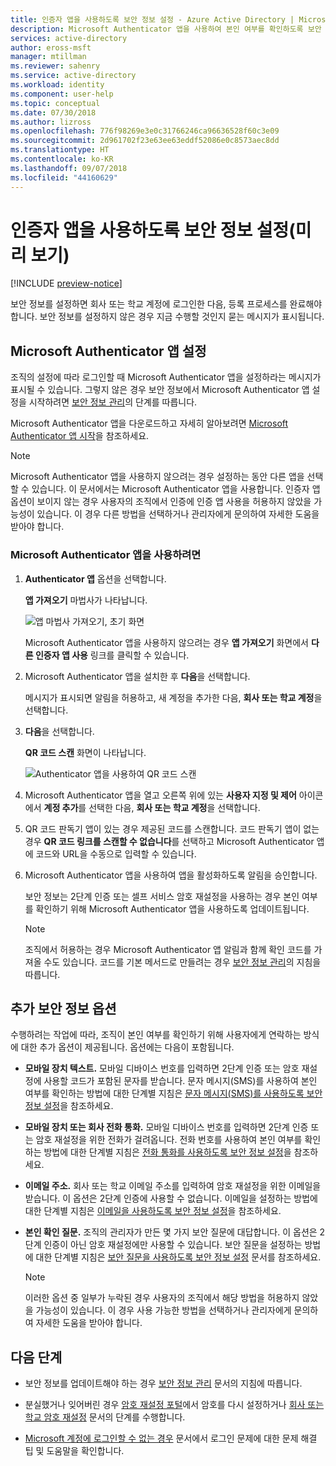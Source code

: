 ```yaml
---
title: 인증자 앱을 사용하도록 보안 정보 설정 - Azure Active Directory | Microsoft Docs
description: Microsoft Authenticator 앱을 사용하여 본인 여부를 확인하도록 보안 정보를 설정합니다.
services: active-directory
author: eross-msft
manager: mtillman
ms.reviewer: sahenry
ms.service: active-directory
ms.workload: identity
ms.component: user-help
ms.topic: conceptual
ms.date: 07/30/2018
ms.author: lizross
ms.openlocfilehash: 776f98269e3e0c31766246ca96636528f60c3e09
ms.sourcegitcommit: 2d961702f23e63ee63eddf52086e0c8573aec8dd
ms.translationtype: HT
ms.contentlocale: ko-KR
ms.lasthandoff: 09/07/2018
ms.locfileid: "44160629"
---
```

# <a name="set-up-security-info-to-use-an-authenticator-app-preview"></a>인증자 앱을 사용하도록 보안 정보 설정(미리 보기)

[!INCLUDE [preview-notice](../../../includes/active-directory-end-user-preview-notice-security-info.md)]

보안 정보를 설정하면 회사 또는 학교 계정에 로그인한 다음, 등록 프로세스를 완료해야 합니다. 보안 정보를 설정하지 않은 경우 지금 수행할 것인지 묻는 메시지가 표시됩니다.

## <a name="set-up-the-microsoft-authenticator-app"></a>Microsoft Authenticator 앱 설정

조직의 설정에 따라 로그인할 때 Microsoft Authenticator 앱을 설정하라는 메시지가 표시될 수 있습니다. 그렇지 않은 경우 보안 정보에서 Microsoft Authenticator 앱 설정을 시작하려면 [보안 정보 관리](security-info-manage-settings.md)의 단계를 따릅니다.

Microsoft Authenticator 앱을 다운로드하고 자세히 알아보려면 [Microsoft Authenticator 앱 시작](microsoft-authenticator-app-how-to.md)을 참조하세요.

>[!Note]
>Microsoft Authenticator 앱을 사용하지 않으려는 경우 설정하는 동안 다른 앱을 선택할 수 있습니다. 이 문서에서는 Microsoft Authenticator 앱을 사용합니다. 인증자 앱 옵션이 보이지 않는 경우 사용자의 조직에서 인증에 인증 앱 사용을 허용하지 않았을 가능성이 있습니다. 이 경우 다른 방법을 선택하거나 관리자에게 문의하여 자세한 도움을 받아야 합니다.

### <a name="to-use-the-microsoft-authenticator-app"></a>Microsoft Authenticator 앱을 사용하려면

1. **Authenticator 앱** 옵션을 선택합니다.

    **앱 가져오기** 마법사가 나타납니다.

    ![앱 마법사 가져오기, 초기 화면](media/security-info/security-info-auth-app-wizard.png)

    Microsoft Authenticator 앱을 사용하지 않으려는 경우 **앱 가져오기** 화면에서 **다른 인증자 앱 사용** 링크를 클릭할 수 있습니다.

2. Microsoft Authenticator 앱을 설치한 후 **다음**을 선택합니다.

    메시지가 표시되면 알림을 허용하고, 새 계정을 추가한 다음, **회사 또는 학교 계정**을 선택합니다.

3. **다음**을 선택합니다.

    **QR 코드 스캔** 화면이 나타납니다.

    ![Authenticator 앱을 사용하여 QR 코드 스캔](media/security-info/security-info-scan-qr.png)

4. Microsoft Authenticator 앱을 열고 오른쪽 위에 있는 **사용자 지정 및 제어** 아이콘에서 **계정 추가**를 선택한 다음, **회사 또는 학교 계정**을 선택합니다. 

5. QR 코드 판독기 앱이 있는 경우 제공된 코드를 스캔합니다. 코드 판독기 앱이 없는 경우 **QR 코드 링크를 스캔할 수 없습니다**를 선택하고 Microsoft Authenticator 앱에 코드와 URL을 수동으로 입력할 수 있습니다.

6. Microsoft Authenticator 앱을 사용하여 앱을 활성화하도록 알림을 승인합니다.

    보안 정보는 2단계 인증 또는 셀프 서비스 암호 재설정을 사용하는 경우 본인 여부를 확인하기 위해 Microsoft Authenticator 앱을 사용하도록 업데이트됩니다.

    >[!Note]
    >조직에서 허용하는 경우 Microsoft Authenticator 앱 알림과 함께 확인 코드를 가져올 수도 있습니다. 코드를 기본 메서드로 만들려는 경우 [보안 정보 관리](security-info-setup-auth-app.md)의 지침을 따릅니다.

## <a name="additional-security-info-options"></a>추가 보안 정보 옵션

수행하려는 작업에 따라, 조직이 본인 여부를 확인하기 위해 사용자에게 연락하는 방식에 대한 추가 옵션이 제공됩니다. 옵션에는 다음이 포함됩니다.

- **모바일 장치 텍스트.** 모바일 디바이스 번호를 입력하면 2단계 인증 또는 암호 재설정에 사용할 코드가 포함된 문자를 받습니다. 문자 메시지(SMS)를 사용하여 본인 여부를 확인하는 방법에 대한 단계별 지침은 [문자 메시지(SMS)를 사용하도록 보안 정보 설정](security-info-setup-text-msg.md)을 참조하세요.

- **모바일 장치 또는 회사 전화 통화.** 모바일 디바이스 번호를 입력하면 2단계 인증 또는 암호 재설정을 위한 전화가 걸려옵니다. 전화 번호를 사용하여 본인 여부를 확인하는 방법에 대한 단계별 지침은 [전화 통화를 사용하도록 보안 정보 설정](security-info-setup-phone-number.md)을 참조하세요.

- **이메일 주소.** 회사 또는 학교 이메일 주소를 입력하여 암호 재설정을 위한 이메일을 받습니다. 이 옵션은 2단계 인증에 사용할 수 없습니다. 이메일을 설정하는 방법에 대한 단계별 지침은 [이메일을 사용하도록 보안 정보 설정](security-info-setup-email.md)을 참조하세요.

- **본인 확인 질문.** 조직의 관리자가 만든 몇 가지 보안 질문에 대답합니다. 이 옵션은 2단계 인증이 아닌 암호 재설정에만 사용할 수 있습니다. 보안 질문을 설정하는 방법에 대한 단계별 지침은 [보안 질문을 사용하도록 보안 정보 설정](security-info-setup-questions.md) 문서를 참조하세요.
    
    >[!Note]
    >이러한 옵션 중 일부가 누락된 경우 사용자의 조직에서 해당 방법을 허용하지 않았을 가능성이 있습니다. 이 경우 사용 가능한 방법을 선택하거나 관리자에게 문의하여 자세한 도움을 받아야 합니다.

## <a name="next-steps"></a>다음 단계

- 보안 정보를 업데이트해야 하는 경우 [보안 정보 관리](security-info-manage-settings.md) 문서의 지침에 따릅니다.

- 분실했거나 잊어버린 경우 [암호 재설정 포털](https://passwordreset.microsoftonline.com/)에서 암호를 다시 설정하거나 [회사 또는 학교 암호 재설정](user-help-reset-password.md) 문서의 단계를 수행합니다.

- [Microsoft 계정에 로그인할 수 없는 경우](https://support.microsoft.com/help/12429/microsoft-account-sign-in-cant) 문서에서 로그인 문제에 대한 문제 해결 팁 및 도움말을 확인합니다.